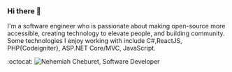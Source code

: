 ### Hi there 👋
I'm a software engineer who is passionate about making open-source more accessible, creating technology to elevate people, and building community. Some technologies I enjoy working with include C#,ReactJS, PHP{Codeigniter}, ASP.NET Core/MVC, JavaScript. 

:octocat:
<img src="https://user-images.githubusercontent.com/18127288/87233586-7c58d880-c3d1-11ea-90ae-29b8f3be3e8f.png" alt="Nehemiah Cheburet, Software Developer">



<!--
**NehemiahLimo/NehemiahLimo** is a ✨ _special_ ✨ repository because its `README.md` (this file) appears on your GitHub profile.

Here are some ideas to get you started:

- 🔭 I’m currently working on ...
- 🌱 I’m currently learning ...
- 👯 I’m looking to collaborate on ...
- 🤔 I’m looking for help with ...
- 💬 Ask me about ...
- 📫 How to reach me: ...
- 😄 Pronouns: ...
- ⚡ Fun fact: ...
-->
